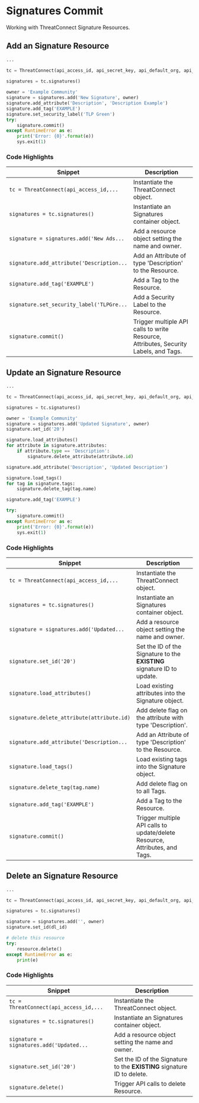# Signatures Commit
Working with ThreatConnect Signature Resources.

## Add an Signature Resource

```python
...

tc = ThreatConnect(api_access_id, api_secret_key, api_default_org, api_base_url)

signatures = tc.signatures()
    
owner = 'Example Community'
signature = signatures.add('New Signature', owner)
signature.add_attribute('Description', 'Description Example')
signature.add_tag('EXAMPLE')
signature.set_security_label('TLP Green')
try:
    signature.commit()
except RuntimeError as e:
    print('Error: {0}'.format(e))
    sys.exit(1)
```

### Code Highlights

Snippet                                   | Description                                                                       |
----------------------------------------- | --------------------------------------------------------------------------------- |
`tc = ThreatConnect(api_access_id,...`    | Instantiate the ThreatConnect object. |
`signatures = tc.signatures()`          | Instantiate an Signatures container object. |
`signature = signatures.add('New Ads...` | Add a resource object setting the name and owner. |
`signature.add_attribute('Description...` | Add an Attribute of type 'Description' to the Resource. |
`signature.add_tag('EXAMPLE')`            | Add a Tag to the Resource. |
`signature.set_security_label('TLPGre...` | Add a Security Label to the Resource. |
`signature.commit()`                      | Trigger multiple API calls to write Resource, Attributes, Security Labels, and Tags. |

## Update an Signature Resource

```python
...

tc = ThreatConnect(api_access_id, api_secret_key, api_default_org, api_base_url)

signatures = tc.signatures()

owner = 'Example Community'
signature = signatures.add('Updated Signature', owner)
signature.set_id('20')

signature.load_attributes()
for attribute in signature.attributes:
    if attribute.type == 'Description':
        signature.delete_attribute(attribute.id)

signature.add_attribute('Description', 'Updated Description')

signature.load_tags()
for tag in signature.tags:
    signature.delete_tag(tag.name)

signature.add_tag('EXAMPLE')

try:
    signature.commit()
except RuntimeError as e:
    print('Error: {0}'.format(e))
    sys.exit(1)

```

### Code Highlights

Snippet                                   | Description                                                                       |
----------------------------------------- | --------------------------------------------------------------------------------- |
`tc = ThreatConnect(api_access_id,...`    | Instantiate the ThreatConnect object. |
`signatures = tc.signatures()`          | Instantiate an Signatures container object. |
`signature = signatures.add('Updated...` | Add a resource object setting the name and owner. |
`signature.set_id('20')`                  | Set the ID of the Signature to the **EXISTING** signature ID to update. |
`signature.load_attributes()`             | Load existing attributes into the Signature object. |
`signature.delete_attribute(attribute.id)`| Add delete flag on the attribute with type 'Description'. |
`signature.add_attribute('Description...` | Add an Attribute of type 'Description' to the Resource. |
`signature.load_tags()`                   | Load existing tags into the Signature object. |
`signature.delete_tag(tag.name)`          | Add delete flag on to all Tags. |
`signature.add_tag('EXAMPLE')`            | Add a Tag to the Resource. |
`signature.commit()`                      | Trigger multiple API calls to update/delete Resource, Attributes, and Tags. |

## Delete an Signature Resource

```python
...

tc = ThreatConnect(api_access_id, api_secret_key, api_default_org, api_base_url)

signatures = tc.signatures()

signature = signatures.add('', owner)
signature.set_id(dl_id)

# delete this resource
try:
    resource.delete()
except RuntimeError as e:
    print(e)

```

### Code Highlights

Snippet                                   | Description                                                                       |
----------------------------------------- | --------------------------------------------------------------------------------- |
`tc = ThreatConnect(api_access_id,...`    | Instantiate the ThreatConnect object. |
`signatures = tc.signatures()`          | Instantiate an Signatures container object. |
`signature = signatures.add('Updated...` | Add a resource object setting the name and owner. |
`signature.set_id('20')`                  | Set the ID of the Signature to the **EXISTING** signature ID to delete. |
`signature.delete()`                      | Trigger API calls to delete Resource. |

